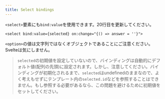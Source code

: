 ```yaml
---
title: Select bindings
---
```


`<select>`要素にも`bind:value`を使用できます。20行目を更新してください。

```svelte
<select bind:value={selected} on:change="{() => answer = ''}">
```

`<option>`の値は文字列ではなくオブジェクトであることにご注意ください。Svelteは気にしません。

> `selected`の初期値を設定していないので、バインディングは自動的にデフォルト値(配列の先頭)に設定されます。しかし、注意してください。バインディングが初期化されるまで、`selected`はundefinedのままなので、よく考えもせずにテンプレート内の`selected.id`などを参照することはできません。もし参照する必要があるなら、この問題を避けるために初期値をセットしてください。
